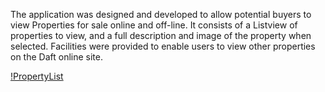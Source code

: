 The application was designed and developed to allow potential buyers to view Properties for sale online and off-line. 
It consists of a Listview of properties to view, and a full description and image of the property when selected.
Facilities were provided to enable users to view other properties on the Daft online site.



[!PropertyList](https://raw.githubusercontent.com/VitaFitSoft/PropertyList/master/app/src/main/res/raw/property_list_demo.gif)
